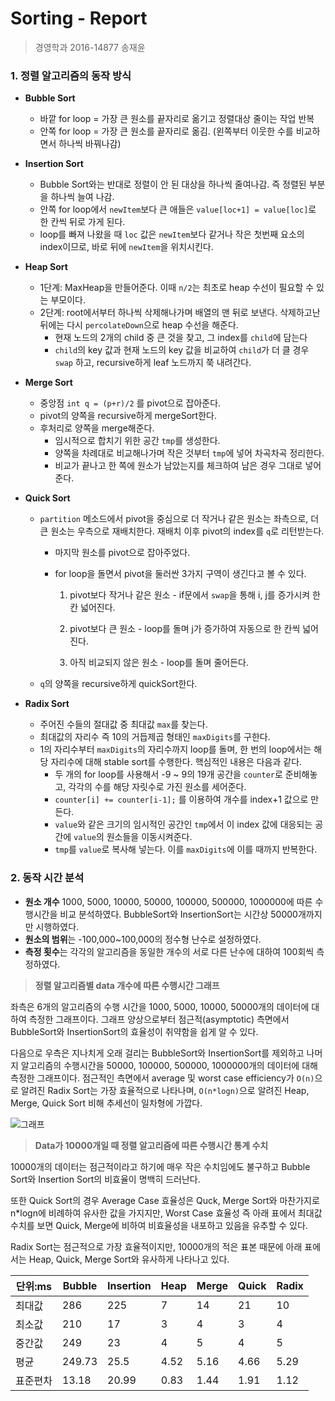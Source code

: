 # Sorting - Report

> 경영학과 2016-14877 송재윤

### 1. 정렬 알고리즘의 동작 방식

- **Bubble Sort**

  - 바깥 for loop = 가장 큰 원소를 끝자리로 옮기고 정렬대상 줄이는 작업 반복
  - 안쪽 for loop = 가장 큰 원소를 끝자리로 옮김. (왼쪽부터 이웃한 수를 비교하면서 하나씩 바꿔나감)

- **Insertion Sort**

  - Bubble Sort와는 반대로 정렬이 안 된 대상을 하나씩 줄여나감. 즉 정렬된 부분을 하나씩 늘여 나감.
  - 안쪽 for loop에서 `newItem`보다 큰 애들은 `value[loc+1] = value[loc]`로 한 칸씩 뒤로 가게 된다.
  - loop를 빠져 나왔을 때 `loc` 값은 `newItem`보다 같거나 작은 첫번째 요소의 index이므로, 바로 뒤에 `newItem`을 위치시킨다.

- **Heap Sort**

  - 1단계: MaxHeap을 만들어준다. 이때 `n/2`는 최초로 heap 수선이 필요할 수 있는 부모이다.
  - 2단계: root에서부터 하나씩 삭제해나가며 배열의 맨 뒤로 보낸다. 삭제하고난 뒤에는 다시 `percolateDown`으로 heap 수선을 해준다.
    - 현재 노드의 2개의 child 중 큰 것을 찾고, 그 index를 `child`에 담는다
    - `child`의 key 값과 현재 노드의 key 값을 비교하여 `child`가 더 클 경우 `swap` 하고, recursive하게 leaf 노드까지 쭉 내려간다.

- **Merge Sort**

  - 중앙점 `int q = (p+r)/2` 를 pivot으로 잡아준다.
  - pivot의 양쪽을 recursive하게 mergeSort한다.
  - 후처리로 양쪽을 merge해준다.
    - 임시적으로 합치기 위한 공간 `tmp`를 생성한다.
    - 양쪽을 차례대로 비교해나가며 작은 것부터 `tmp`에 넣어 차곡차곡 정리한다.
    - 비교가 끝나고 한 쪽에 원소가 남았는지를 체크하여 남은 경우 그대로 넣어준다.

- **Quick Sort**

  - `partition` 메소드에서 pivot을 중심으로 더 작거나 같은 원소는 좌측으로, 더 큰 원소는 우측으로 재배치한다. 재배치 이후 pivot의 index를 `q`로 리턴받는다.

    - 마지막 원소를 pivot으로 잡아주었다.

    - for loop을 돌면서 pivot을 둘러싼 3가지 구역이 생긴다고 볼 수 있다.

      1) pivot보다 작거나 같은 원소 - if문에서 `swap`을 통해 i, j를 증가시켜 한 칸 넓어진다.

      2) pivot보다 큰 원소 - loop를 돌며 j가 증가하여 자동으로 한 칸씩 넓어진다.

      3) 아직 비교되지 않은 원소 - loop를 돌며 줄어든다.

  - `q`의 양쪽을 recursive하게 quickSort한다.

- **Radix Sort**

  - 주어진 수들의 절대값 중 최대값 `max`를 찾는다.
  - 최대값의 자리수 즉 10의 거듭제곱 형태인 `maxDigits`를 구한다.
  - 1의 자리수부터 `maxDigits`의 자리수까지 loop를 돌며, 한 번의 loop에서는 해당 자리수에 대해 stable sort를 수행한다. 핵심적인 내용은 다음과 같다.
    - 두 개의 for loop를 사용해서 -9 ~ 9의 19개 공간을 `counter`로 준비해놓고, 각각의 수를  해당 자릿수로 가진 원소를 세어준다. 
    - `counter[i] += counter[i-1];` 를 이용하여 개수를 index+1 값으로 만든다.
    - `value`와 같은 크기의 임시적인 공간인 `tmp`에서 이 index 값에 대응되는 공간에 `value`의 원소들을 이동시켜준다.
    - `tmp`를 `value`로 복사해 넣는다. 이를 `maxDigits`에 이를 때까지 반복한다.



### 2. 동작 시간 분석

- **원소 개수** 1000, 5000, 10000, 50000, 100000, 500000, 1000000에 따른 수행시간을 비교 분석하였다. BubbleSort와 InsertionSort는 시간상 50000개까지만 시행하였다.
- **원소의 범위**는 -100,000~100,000의 정수형 난수로 설정하였다.
- **측정 횟수**는 각각의 알고리즘을 동일한 개수의 서로 다른 난수에 대하여 100회씩 측정하였다.



> **정렬 알고리즘별 data 개수에 따른 수행시간 그래프**

좌측은 6개의 알고리즘의 수행 시간을 1000, 5000, 10000, 50000개의 데이터에 대하여 측정한 그래프이다. 그래프 양상으로부터 점근적(asymptotic) 측면에서 BubbleSort와 InsertionSort의 효율성이 취약함을 쉽게 알 수 있다.

다음으로 우측은 지나치게 오래 걸리는 BubbleSort와 InsertionSort를 제외하고 나머지 알고리즘의 수행시간을 50000, 100000, 500000, 1000000개의 데이터에 대해 측정한 그래프이다. 점근적인 측면에서 average 및 worst case efficiency가 `O(n)`으로 알려진 Radix Sort는 가장 효율적으로 나타나며, `O(n*logn)`으로 알려진 Heap, Merge, Quick Sort 비해 추세선이 일차형에 가깝다. 

![그래프](/Users/mac/Pictures/chart_together.jpg)



> **Data가 10000개일 때 정렬 알고리즘에 따른 수행시간 통계 수치**

10000개의 데이터는 점근적이라고 하기에 매우 작은 수치임에도 불구하고 Bubble Sort와 Insertion Sort의 비효율이 명백히 드러난다. 

또한 Quick Sort의 경우 Average Case 효율성은 Quck, Merge Sort와 마찬가지로 n*logn에 비례하여 유사한 값을 가지지만, Worst Case 효율성 즉 아래 표에서 최대값 수치를 보면 Quick, Merge에 비하여 비효율성을 내포하고 있음을 유추할 수 있다.

Radix Sort는 점근적으로 가장 효율적이지만, 10000개의 적은 표본 때문에 아래 표에서는 Heap, Quick, Merge Sort와 유사하게 나타나고 있다.

| 단위:ms  | Bubble | Insertion | Heap | Merge | Quick | Radix |
| -------- | ------ | --------- | ---- | ----- | ----- | ----- |
| 최대값   | 286    | 225       | 7    | 14    | 21    | 10    |
| 최소값   | 210    | 17        | 3    | 4     | 3     | 4     |
| 중간값   | 249    | 23        | 4    | 5     | 4     | 5     |
| 평균     | 249.73 | 25.5      | 4.52 | 5.16  | 4.66  | 5.29  |
| 표준편차 | 13.18  | 20.99     | 0.83 | 1.44  | 1.91  | 1.12  |

